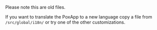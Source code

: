 Please note this are old files.

If you want to translate the PoxApp to a new language copy a file from `/src/global/i18n/` or try one of the other customizations.
